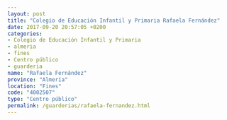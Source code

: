 ```yaml
---
layout: post
title: "Colegio de Educación Infantil y Primaria Rafaela Fernández"
date: 2017-09-20 20:57:05 +0200
categories:
- Colegio de Educación Infantil y Primaria
- almeria
- fines
- Centro público
- guarderia
name: "Rafaela Fernández"
province: "Almería"
location: "Fines"
code: "4002507"
type: "Centro público"
permalink: /guarderias/rafaela-fernandez.html
---
```

